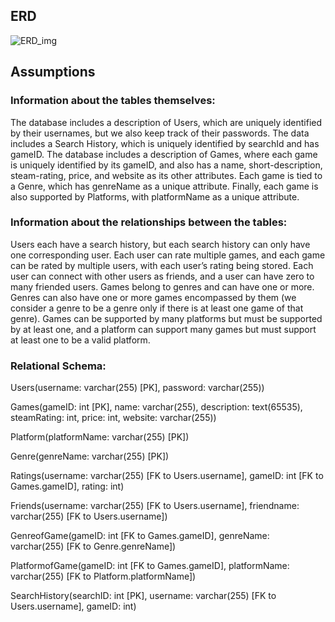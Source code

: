 ## ERD
![ERD_img](./figures/ERD.png)

## Assumptions

### Information about the tables themselves:
The database includes a description of Users, which are uniquely identified by their usernames, but we also keep track of their passwords.  The data includes a Search History, which is uniquely identified by searchId and has gameID. The database includes a description of Games, where each game is uniquely identified by its gameID, and also has a name, short-description, steam-rating, price, and website as its other attributes.  Each game is tied to a Genre, which has genreName as a unique attribute. Finally, each game is also supported by Platforms, with platformName as a unique attribute.

### Information about the relationships between the tables:
Users each have a search history, but each search history can only have one corresponding user. Each user can rate multiple games, and each game can be rated by multiple users, with each user’s rating being stored. Each user can connect with other users as friends, and a user can have zero to many friended users. Games belong to genres and can have one or more. Genres can also have one or more games encompassed by them (we consider a genre to be a genre only if there is at least one game of that genre). Games can be supported by many platforms but must be supported by at least one, and a platform can support many games but must support at least one to be a valid platform.

### Relational Schema:
Users(username: varchar(255) [PK], password: varchar(255))

Games(gameID: int [PK], name: varchar(255), description: text(65535), steamRating: int, price: int, website: varchar(255))

Platform(platformName: varchar(255) [PK])

Genre(genreName: varchar(255) [PK])

Ratings(username: varchar(255) [FK to Users.username], gameID: int [FK to Games.gameID], rating: int)

Friends(username: varchar(255) [FK to Users.username], friendname: varchar(255) [FK to Users.username])

GenreofGame(gameID: int [FK to Games.gameID], genreName: varchar(255) [FK to Genre.genreName])

PlatformofGame(gameID: int [FK to Games.gameID], platformName: varchar(255) [FK to Platform.platformName])

SearchHistory(searchID: int [PK], username: varchar(255) [FK to Users.username], gameID: int)

